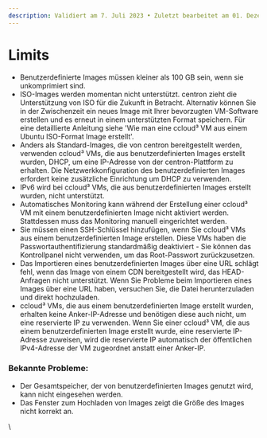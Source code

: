 ```yaml
---
description: Validiert am 7. Juli 2023 • Zuletzt bearbeitet am 01. Dezember 2023
---
```


# Limits

* Benutzerdefinierte Images müssen kleiner als 100 GB sein, wenn sie unkomprimiert sind.&#x20;
* ISO-Images werden momentan nicht unterstützt. centron zieht die Unterstützung von ISO für die Zukunft in Betracht. Alternativ können Sie in der Zwischenzeit ein neues Image mit Ihrer bevorzugten VM-Software erstellen und es erneut in einem unterstützten Format speichern. Für eine detaillierte Anleitung siehe 'Wie man eine ccloud³ VM aus einem Ubuntu ISO-Format Image erstellt'.
* Anders als Standard-Images, die von centron bereitgestellt werden, verwenden ccloud³ VMs, die aus benutzerdefinierten Images erstellt wurden, DHCP, um eine IP-Adresse von der centron-Plattform zu erhalten. Die Netzwerkkonfiguration des benutzerdefinierten Images erfordert keine zusätzliche Einrichtung um DHCP zu verwenden.
* IPv6 wird bei ccloud³ VMs, die aus benutzerdefinierten Images erstellt wurden, nicht unterstützt.
* Automatisches Monitoring kann während der Erstellung einer ccloud³ VM mit einem benutzerdefinierten Image nicht aktiviert werden. Stattdessen muss das Monitoring manuell eingerichtet werden.
* Sie müssen einen SSH-Schlüssel hinzufügen, wenn Sie ccloud³ VMs aus einem benutzerdefinierten Image erstellen. Diese VMs haben die Passwortauthentifizierung standardmäßig deaktiviert - Sie können das Kontrollpanel nicht verwenden, um das Root-Passwort zurückzusetzen.
* Das Importieren eines benutzerdefinierten Images über eine URL schlägt fehl, wenn das Image von einem CDN bereitgestellt wird, das HEAD-Anfragen nicht unterstützt. Wenn Sie Probleme beim Importieren eines Images über eine URL haben, versuchen Sie, die Datei herunterzuladen und direkt hochzuladen.
* ccloud³ VMs, die aus einem benutzerdefinierten Image erstellt wurden, erhalten keine Anker-IP-Adresse und benötigen diese auch nicht, um eine reservierte IP zu verwenden. Wenn Sie einer ccloud³ VM, die aus einem benutzerdefinierten Image erstellt wurde, eine reservierte IP-Adresse zuweisen, wird die reservierte IP automatisch der öffentlichen IPv4-Adresse der VM zugeordnet anstatt einer Anker-IP.

### Bekannte Probleme:

* Der Gesamtspeicher, der von benutzerdefinierten Images genutzt wird, kann nicht eingesehen werden.
* Das Fenster zum Hochladen von Images zeigt die Größe des Images nicht korrekt an.

\
